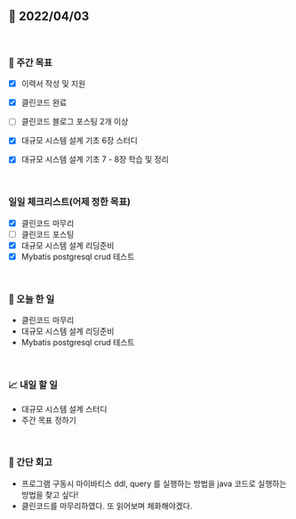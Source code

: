 ## 📅 2022/04/03

<br/>

### 🏹 주간 목표

- [x] 이력서 작성 및 지원
- [x] 클린코드 완료
- [ ] 클린코드 블로그 포스팅 2개 이상
- [x] 대규모 시스템 설계 기초 6장 스터디
- [x] 대규모 시스템 설계 기초 7 - 8장 학습 및 정리


<br/>

### 일일 체크리스트(어제 정한 목표)

- [x] 클린코드 마무리
- [ ] 클린코드 포스팅
- [x] 대규모 시스템 설계 리딩준비
- [x] Mybatis postgresql crud 테스트

<br/>

### 💯 오늘 한 일

- 클린코드 마무리
- 대규모 시스템 설계 리딩준비
- Mybatis postgresql crud 테스트

<br/>

### 📈 내일 할 일

- 대규모 시스템 설계 스터디
- 주간 목표 정하기

<br/>

### 🧐 간단 회고

- 프로그램 구동시 마이바티스 ddl, query 를 실행하는 방법을 java 코드로 실행하는방법을 찾고 싶다!
- 클린코드를 마무리하였다. 또 읽어보며 체화해야겠다.

